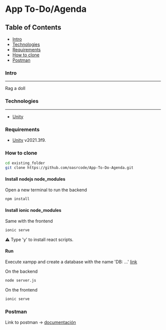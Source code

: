 # App To-Do/Agenda

## Table of Contents
 - [Intro](#intro)
 - [Technologies](#technologies)
 - [Requirements](#requirements)
 - [How to clone](#how-to-clone)
 - [Postman](#postman)


### Intro
***
Rag a doll 

### Technologies
***
* [Unity](https://unity.com/es)

### Requirements

- [Unity](https://unity.com/es) v2021.3f9.

### How to clone

```bash
cd existing_folder
git clone https://github.com/oasrcode/App-To-Do-Agenda.git

```
#### Install nodejs node_modules

Open a new terminal to run the backend

```bash
npm install

```
#### Install ionic node_modules

Same with the frontend

```bash
ionic serve

```
 :warning: Type 'y' to install react scripts.
#### Run

Execute xampp and create a database with the name 'DB: ...' [link](https://github.com/oasrcode/App-To-Do-Agenda/blob/main/AgendaApp-backend/app/config/db.config.js)

On the backend

```bash
node server.js

```
On the frontend
```bash
ionic serve

```
### Postman

Link to postman -> [documentación](https://www.postman.com/restless-firefly-229974/workspace/oasrcode/documentation/20512831-53234c34-ccfa-4941-8ee1-0ce41650c803)

 

